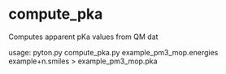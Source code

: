 # compute_pka
Computes apparent pKa values from QM dat

usage: 
pyton.py compute_pka.py example_pm3_mop.energies example+n.smiles > example_pm3_mop.pka

